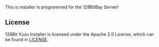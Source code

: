 This is installer is programmed for the 128BitBay Server!

License
-------

128Bit Yuzu Installer is licensed under the Apache 2.0 License, which can be found in [LICENSE](LICENSE).
